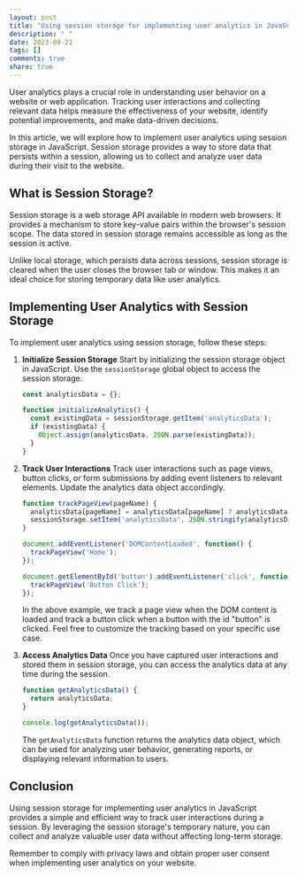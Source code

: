 ```yaml
---
layout: post
title: "Using session storage for implementing user analytics in JavaScript"
description: " "
date: 2023-09-21
tags: []
comments: true
share: true
---
```


User analytics plays a crucial role in understanding user behavior on a website or web application. Tracking user interactions and collecting relevant data helps measure the effectiveness of your website, identify potential improvements, and make data-driven decisions.

In this article, we will explore how to implement user analytics using session storage in JavaScript. Session storage provides a way to store data that persists within a session, allowing us to collect and analyze user data during their visit to the website.

## What is Session Storage?

Session storage is a web storage API available in modern web browsers. It provides a mechanism to store key-value pairs within the browser's session scope. The data stored in session storage remains accessible as long as the session is active.

Unlike local storage, which persists data across sessions, session storage is cleared when the user closes the browser tab or window. This makes it an ideal choice for storing temporary data like user analytics.

## Implementing User Analytics with Session Storage

To implement user analytics using session storage, follow these steps:

1. **Initialize Session Storage**
   Start by initializing the session storage object in JavaScript. Use the `sessionStorage` global object to access the session storage.

   ```javascript
   const analyticsData = {};

   function initializeAnalytics() {
     const existingData = sessionStorage.getItem('analyticsData');
     if (existingData) {
       Object.assign(analyticsData, JSON.parse(existingData));
     }
   }
   ```

2. **Track User Interactions**
   Track user interactions such as page views, button clicks, or form submissions by adding event listeners to relevant elements. Update the analytics data object accordingly.

   ```javascript
   function trackPageView(pageName) {
     analyticsData[pageName] = analyticsData[pageName] ? analyticsData[pageName] + 1 : 1;
     sessionStorage.setItem('analyticsData', JSON.stringify(analyticsData));
   }

   document.addEventListener('DOMContentLoaded', function() {
     trackPageView('Home');
   });

   document.getElementById('button').addEventListener('click', function() {
     trackPageView('Button Click');
   });
   ```

   In the above example, we track a page view when the DOM content is loaded and track a button click when a button with the id "button" is clicked. Feel free to customize the tracking based on your specific use case.

3. **Access Analytics Data**
   Once you have captured user interactions and stored them in session storage, you can access the analytics data at any time during the session.

   ```javascript
   function getAnalyticsData() {
     return analyticsData;
   }

   console.log(getAnalyticsData());
   ```

   The `getAnalyticsData` function returns the analytics data object, which can be used for analyzing user behavior, generating reports, or displaying relevant information to users.

## Conclusion

Using session storage for implementing user analytics in JavaScript provides a simple and efficient way to track user interactions during a session. By leveraging the session storage's temporary nature, you can collect and analyze valuable user data without affecting long-term storage.

Remember to comply with privacy laws and obtain proper user consent when implementing user analytics on your website.
